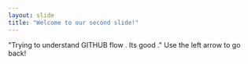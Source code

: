 ```yaml
---
layout: slide
title: "Welcome to our second slide!"
---
```

"Trying to understand GITHUB flow . Its good ."
Use the left arrow to go back!
